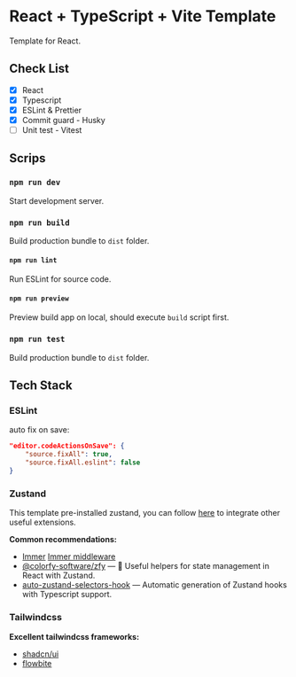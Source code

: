 # React + TypeScript + Vite Template

Template for React.

## Check List

- [x] React
- [x] Typescript
- [x] ESLint & Prettier
- [x] Commit guard - Husky
- [ ] Unit test - Vitest

## Scrips

### `npm run dev`

Start development server.

### `npm run build`

Build production bundle to `dist` folder.

#### `npm run lint`

Run ESLint for source code.

#### `npm run preview`

Preview build app on local, should execute `build` script first.

### `npm run test`

Build production bundle to `dist` folder.

## Tech Stack

### ESLint
auto fix on save:
```json
"editor.codeActionsOnSave": {
    "source.fixAll": true,
    "source.fixAll.eslint": false
}
```

### Zustand

This template pre-installed zustand, you can follow [here](https://docs.pmnd.rs/zustand/integrations/third-party-libraries) to integrate other useful extensions.

**Common recommendations:**

- [Immer](https://immerjs.github.io/immer/)
  [Immer middleware](https://docs.pmnd.rs/zustand/integrations/immer-middleware)
- [@colorfy-software/zfy](https://colorfy-software.gitbook.io/zfy/) — 🧸 Useful helpers for state management in React with Zustand.
- [auto-zustand-selectors-hook](https://github.com/Albert-Gao/auto-zustand-selectors-hook) — Automatic generation of Zustand hooks with Typescript support.

### Tailwindcss

**Excellent tailwindcss frameworks:**

- [shadcn/ui](https://ui.shadcn.com/)
- [flowbite](https://flowbite.com/)

